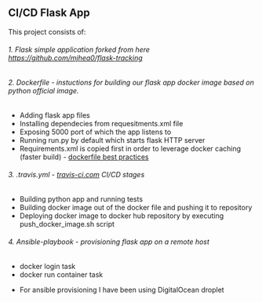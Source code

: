## CI/CD Flask App

This project consists of:
###### 1. Flask simple application forked from here https://github.com/mjhea0/flask-tracking
###### 2. Dockerfile - instuctions for building our flask app docker image based on python official image.
- Adding flask app files
- Installing dependecies from requesitments.xml file
- Exposing 5000 port of which the app listens to
- Running run.py by default which starts flask HTTP server
- Requirements.xml is copied first in order to leverage docker caching (faster build) - [dockerfile best practices]

###### 3. .travis.yml - [travis-ci.com] CI/CD stages
- Building python app and running tests
- Building docker image out of the docker file and pushing it to repository
- Deploying docker image to docker hub repository by executing push_docker_image.sh script

###### 4. Ansible-playbook - provisioning flask app on a remote host
- docker login task
- docker run container task

* For ansible provisioning I have been using DigitalOcean droplet

[Flask-Traking repository]: <https://github.com/mjhea0/flask-tracking>
[travis-ci.com]: https://travis-ci.com/
[dockerfile best practices]: https://docs.docker.com/v17.12/develop/develop-images/dockerfile_best-practices/